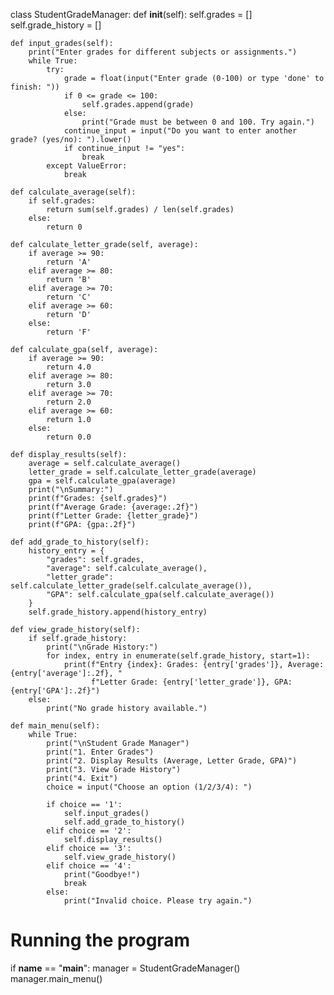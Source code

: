 class StudentGradeManager:
    def __init__(self):
        self.grades = []
        self.grade_history = []

    def input_grades(self):
        print("Enter grades for different subjects or assignments.")
        while True:
            try:
                grade = float(input("Enter grade (0-100) or type 'done' to finish: "))
                if 0 <= grade <= 100:
                    self.grades.append(grade)
                else:
                    print("Grade must be between 0 and 100. Try again.")
                continue_input = input("Do you want to enter another grade? (yes/no): ").lower()
                if continue_input != "yes":
                    break
            except ValueError:
                break

    def calculate_average(self):
        if self.grades:
            return sum(self.grades) / len(self.grades)
        else:
            return 0

    def calculate_letter_grade(self, average):
        if average >= 90:
            return 'A'
        elif average >= 80:
            return 'B'
        elif average >= 70:
            return 'C'
        elif average >= 60:
            return 'D'
        else:
            return 'F'

    def calculate_gpa(self, average):
        if average >= 90:
            return 4.0
        elif average >= 80:
            return 3.0
        elif average >= 70:
            return 2.0
        elif average >= 60:
            return 1.0
        else:
            return 0.0

    def display_results(self):
        average = self.calculate_average()
        letter_grade = self.calculate_letter_grade(average)
        gpa = self.calculate_gpa(average)
        print("\nSummary:")
        print(f"Grades: {self.grades}")
        print(f"Average Grade: {average:.2f}")
        print(f"Letter Grade: {letter_grade}")
        print(f"GPA: {gpa:.2f}")

    def add_grade_to_history(self):
        history_entry = {
            "grades": self.grades,
            "average": self.calculate_average(),
            "letter_grade": self.calculate_letter_grade(self.calculate_average()),
            "GPA": self.calculate_gpa(self.calculate_average())
        }
        self.grade_history.append(history_entry)

    def view_grade_history(self):
        if self.grade_history:
            print("\nGrade History:")
            for index, entry in enumerate(self.grade_history, start=1):
                print(f"Entry {index}: Grades: {entry['grades']}, Average: {entry['average']:.2f}, "
                      f"Letter Grade: {entry['letter_grade']}, GPA: {entry['GPA']:.2f}")
        else:
            print("No grade history available.")

    def main_menu(self):
        while True:
            print("\nStudent Grade Manager")
            print("1. Enter Grades")
            print("2. Display Results (Average, Letter Grade, GPA)")
            print("3. View Grade History")
            print("4. Exit")
            choice = input("Choose an option (1/2/3/4): ")

            if choice == '1':
                self.input_grades()
                self.add_grade_to_history()
            elif choice == '2':
                self.display_results()
            elif choice == '3':
                self.view_grade_history()
            elif choice == '4':
                print("Goodbye!")
                break
            else:
                print("Invalid choice. Please try again.")


# Running the program
if __name__ == "__main__":
    manager = StudentGradeManager()
    manager.main_menu()
